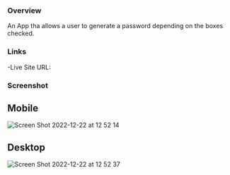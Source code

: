 ### Overview

An App tha allows a user to generate a password depending on the boxes checked.

### Links

-Live Site URL: 

### Screenshot

## Mobile

![Screen Shot 2022-12-22 at 12 52 14](https://user-images.githubusercontent.com/25332391/209197161-ccd0637d-d4c9-4576-864e-b97c232271f7.png)

## Desktop

![Screen Shot 2022-12-22 at 12 52 37](https://user-images.githubusercontent.com/25332391/209197171-e4bd903f-0d81-403d-8f93-a28f23d34eba.png)
